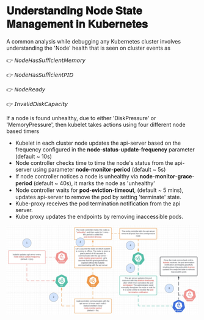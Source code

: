 # 𝐔𝐧𝐝𝐞𝐫𝐬𝐭𝐚𝐧𝐝𝐢𝐧𝐠 𝐍𝐨𝐝𝐞 𝐒𝐭𝐚𝐭𝐞 𝐌𝐚𝐧𝐚𝐠𝐞𝐦𝐞𝐧𝐭 𝐢𝐧 𝐊𝐮𝐛𝐞𝐫𝐧𝐞𝐭𝐞𝐬

A common analysis while debugging any Kubernetes cluster involves understanding the 'Node' health that is seen on cluster events as 

👉 𝘕𝘰𝘥𝘦𝘏𝘢𝘴𝘚𝘶𝘧𝘧𝘪𝘤𝘪𝘦𝘯𝘵𝘔𝘦𝘮𝘰𝘳𝘺

👉 𝘕𝘰𝘥𝘦𝘏𝘢𝘴𝘚𝘶𝘧𝘧𝘪𝘤𝘪𝘦𝘯𝘵𝘗𝘐𝘋

👉 𝘕𝘰𝘥𝘦𝘙𝘦𝘢𝘥𝘺

👉 𝘐𝘯𝘷𝘢𝘭𝘪𝘥𝘋𝘪𝘴𝘬𝘊𝘢𝘱𝘢𝘤𝘪𝘵𝘺

If a node is found unhealthy, due to either 'DiskPressure' or 'MemoryPressure', then kubelet takes actions using four different node based timers
- Kubelet in each cluster node updates the api-server based on the frequency configured in the 𝐧𝐨𝐝𝐞-𝐬𝐭𝐚𝐭𝐮𝐬-𝐮𝐩𝐝𝐚𝐭𝐞-𝐟𝐫𝐞𝐪𝐮𝐞𝐧𝐜𝐲 parameter (default ~ 10s)
- Node controller checks time to time the node's status from the api-server using parameter 𝐧𝐨𝐝𝐞-𝐦𝐨𝐧𝐢𝐭𝐨𝐫-𝐩𝐞𝐫𝐢𝐨𝐝 (default ~ 5s)
- If node controller notices a node is unhealthy via 𝐧𝐨𝐝𝐞-𝐦𝐨𝐧𝐢𝐭𝐨𝐫-𝐠𝐫𝐚𝐜𝐞-𝐩𝐞𝐫𝐢𝐨𝐝 (default ~ 40s), it marks the node as 'unhealthy'
- Node controller waits for 𝐩𝐨𝐝-𝐞𝐯𝐢𝐜𝐭𝐢𝐨𝐧-𝐭𝐢𝐦𝐞𝐨𝐮𝐭, (default ~ 5 mins), updates api-server to remove the pod by setting 'terminate' state.
- Kube-proxy receives the pod termination notification from the api server.
- Kube proxy updates the endpoints by removing inaccessible pods.

![alt text](understanding_node_state_management_in_kubernetes.jpg "𝐔𝐧𝐝𝐞𝐫𝐬𝐭𝐚𝐧𝐝𝐢𝐧𝐠 𝐍𝐨𝐝𝐞 𝐒𝐭𝐚𝐭𝐞 𝐌𝐚𝐧𝐚𝐠𝐞𝐦𝐞𝐧𝐭 𝐢𝐧 𝐊𝐮𝐛𝐞𝐫𝐧𝐞𝐭𝐞𝐬")
